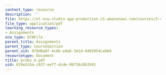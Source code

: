 ```yaml
---
content_type: resource
description: ''
file: https://ol-ocw-studio-app-production.s3.amazonaws.com/courses/3-45-magnetic-materials-spring-2004/624e2cbac037eef7dcde99718c8b3501_probs_4.pdf
file_type: application/pdf
learning_resource_types:
- Assignments
ocw_type: OCWFile
parent_title: Assignments
parent_type: CourseSection
parent_uid: 979d0a8f-4c6b-edab-341d-9492954cabb9
resourcetype: Document
title: probs_4.pdf
uid: 624e2cba-c037-eef7-dcde-99718c8b3501
---
```

